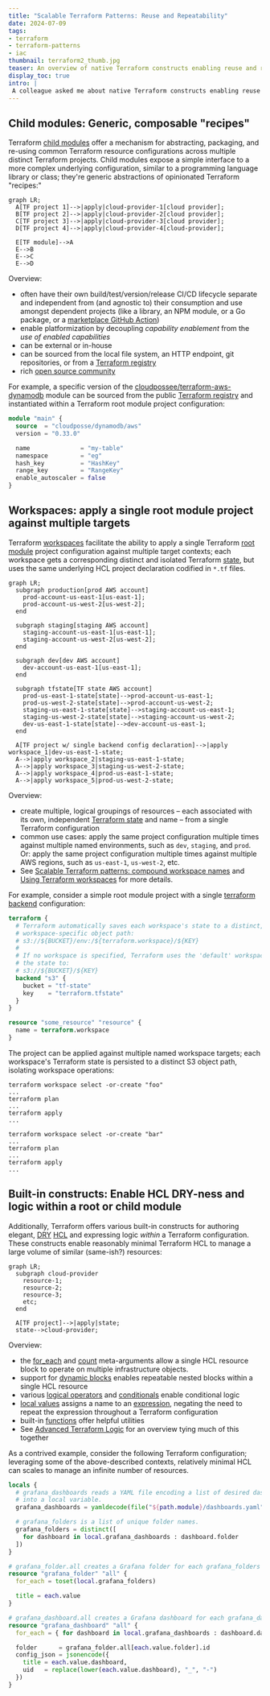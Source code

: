 ```yaml
---
title: "Scalable Terraform Patterns: Reuse and Repeatability"
date: 2024-07-09
tags:
- terraform
- terraform-patterns
- iac
thumbnail: terraform2_thumb.jpg
teaser: An overview of native Terraform constructs enabling reuse and repeatability.
display_toc: true
intro: |
 A colleague asked me about native Terraform constructs enabling reuse and repeatability: "You mean modules and whatnot?," he asked. Essentially yes, though it's worth elaborating a bit on both modules and all the whatnot. This is my overview of Terraform's three main mechanisms for reuse and repeatability.
---
```


## Child modules: Generic, composable "recipes"

Terraform [child modules](https://developer.hashicorp.com/terraform/language/modules#child-modules) offer a mechanism for abstracting, packaging, and re-using common Terraform
resource configurations across multiple distinct Terraform projects. Child modules expose a simple interface to
a more complex underlying configuration, similar to a programming language library or class; they're generic
abstractions of opinionated Terraform "recipes:"

```mermaid
graph LR;
  A[TF project 1]-->|apply|cloud-provider-1[cloud provider];
  B[TF project 2]-->|apply|cloud-provider-2[cloud provider];
  C[TF project 3]-->|apply|cloud-provider-3[cloud provider];
  D[TF project 4]-->|apply|cloud-provider-4[cloud-provider];

  E[TF module]-->A
  E-->B
  E-->C
  E-->D
```

Overview:

* often have their own build/test/version/release CI/CD lifecycle separate and independent
  from (and agnostic to) their consumption and use amongst dependent projects (like a library, an NPM module, or a Go package, or a [marketplace GitHub Action](https://github.com/marketplace?type=actions))
* enable platformization by decoupling _capability enablement_ from the _use of enabled capabilities_
* can be external or in-house
* can be sourced from the local file system, an HTTP endpoint, git repositories, or
  from a [Terraform registry](https://registry.terraform.io/browse/modules)
* rich [open source community](https://registry.terraform.io/browse/modules)

For example, a specific version of the [cloudpossee/terraform-aws-dynamodb](https://github.com/cloudposse/terraform-aws-dynamodb) module can be sourced from the public [Terraform registry](https://registry.terraform.io/modules/cloudposse/dynamodb/aws/latest) and instantiated within a Terraform root module project configuration:

```terraform
module "main" {
  source  = "cloudposse/dynamodb/aws"
  version = "0.33.0"

  name              = "my-table"
  namespace         = "eg"
  hash_key          = "HashKey"
  range_key         = "RangeKey"
  enable_autoscaler = false
}
```

## Workspaces: apply a single root module project against multiple targets

Terraform [workspaces](https://developer.hashicorp.com/terraform/language/state/workspaces) facilitate the ability to apply a single Terraform [root module](https://developer.hashicorp.com/terraform/language/modules#the-root-module) project configuration against multiple
target contexts; each workspace gets a corresponding distinct and isolated Terraform [state](https://developer.hashicorp.com/terraform/language/state), but uses the same underlying HCL project declaration codified in `*.tf` files.

```mermaid
graph LR;
  subgraph production[prod AWS account]
    prod-account-us-east-1[us-east-1];
    prod-account-us-west-2[us-west-2];
  end

  subgraph staging[staging AWS account]
    staging-account-us-east-1[us-east-1];
    staging-account-us-west-2[us-west-2];
  end

  subgraph dev[dev AWS account]
    dev-account-us-east-1[us-east-1];
  end

  subgraph tfstate[TF state AWS account]
    prod-us-east-1-state[state]-->prod-account-us-east-1;
    prod-us-west-2-state[state]-->prod-account-us-west-2;
    staging-us-east-1-state[state]-->staging-account-us-east-1;
    staging-us-west-2-state[state]-->staging-account-us-west-2;
    dev-us-east-1-state[state]-->dev-account-us-east-1;
  end

  A[TF project w/ single backend config declaration]-->|apply workspace_1|dev-us-east-1-state;
  A-->|apply workspace_2|staging-us-east-1-state;
  A-->|apply workspace_3|staging-us-west-2-state;
  A-->|apply workspace_4|prod-us-east-1-state;
  A-->|apply workspace_5|prod-us-west-2-state;
```

Overview:

* create multiple, logical groupings of resources – each associated with its own, independent [Terraform state](https://developer.hashicorp.com/terraform/language/state) and name – from a single Terraform configuration
* common use cases: apply the same project configuration multiple times against multiple named environments, such as `dev`, `staging`, and `prod`. Or: apply the same project configuration multiple times against multiple AWS regions, such as `us-east-1`, `us-west-2`, etc.
* See [Scalable Terraform patterns: compound workspace names](/blog/scalable-terraform-patterns-compound-workspace-names/) and [Using Terraform workspaces](/blog/using-terraform-workspaces/) for more details.

For example, consider a simple root module project with a single [terraform
backend](https://developer.hashicorp.com/terraform/language/settings/backends/configuration) configuration:

```terraform
terraform {
  # Terraform automatically saves each workspace's state to a distinct,
  # workspace-specific object path:
  # s3://${BUCKET}/env:/${terraform.workspace}/${KEY}
  #
  # If no workspace is specified, Terraform uses the 'default' workspace and saves
  # the state to:
  # s3://${BUCKET}/${KEY}
  backend "s3" {
    bucket = "tf-state"
    key    = "terraform.tfstate"
  }
}

resource "some_resource" "resource" {
  name = terraform.workspace
}
```

The project can be applied against multiple named workspace targets; each
workspace's Terraform state is persisted to a distinct S3 object path, isolating
workspace operations:

```
terraform workspace select -or-create "foo"
...
terraform plan
...
terraform apply
...
```
```
terraform workspace select -or-create "bar"
...
terraform plan
...
terraform apply
...
```

## Built-in constructs: Enable HCL DRY-ness and logic within a root or child module

Additionally, Terraform offers various built-in constructs for authoring
elegant, [DRY](https://en.wikipedia.org/wiki/Don%27t_repeat_yourself) [HCL](https://github.com/hashicorp/hcl) and expressing logic _within_ a Terraform configuration. These
constructs enable reasonably minimal Terraform HCL to manage a large volume of
similar (same-ish?) resources:

```mermaid
graph LR;
  subgraph cloud-provider
    resource-1;
    resource-2;
    resource-3;
    etc;
  end

  A[TF project]-->|apply|state;
  state-->cloud-provider;
```

Overview:

* the [for_each](https://developer.hashicorp.com/terraform/language/meta-arguments/for_each) and [count](https://developer.hashicorp.com/terraform/language/meta-arguments/count) meta-arguments
  allow a single HCL resource block to operate on multiple infrastructure objects.
* support for [dynamic blocks](https://developer.hashicorp.com/terraform/language/expressions/dynamic-blocks) enables repeatable nested blocks within a single HCL resource
* various [logical operators](https://developer.hashicorp.com/terraform/language/expressions/operators) and [conditionals](https://developer.hashicorp.com/terraform/language/expressions/conditionals) enable
  conditional logic
* [local values](https://developer.hashicorp.com/terraform/language/values/locals) assigns a name to an [expression](https://developer.hashicorp.com/terraform/language/expressions), negating the need to
  repeat the expression throughout a Terraform configuration
* built-in [functions](https://developer.hashicorp.com/terraform/language/expressions/function-calls) offer helpful utilities
* See [Advanced Terraform Logic](/blog/advanced-terraform-logic/) for an overview tying much of this together

As a contrived example, consider the following Terraform configuration;
leveraging some of the above-described contexts, relatively minimal HCL can
scales to manage an infinite number of resources.

```terraform
locals {
  # grafana_dashboards reads a YAML file encoding a list of desired dashboard names
  # into a local variable.
  grafana_dashboards = yamldecode(file("${path.module}/dashboards.yaml"))

  # grafana_folders is a list of unique folder names.
  grafana_folders = distinct([
    for dashboard in local.grafana_dashboards : dashboard.folder
  ])
}

# grafana_folder.all creates a Grafana folder for each grafana_folders item.
resource "grafana_folder" "all" {
  for_each = toset(local.grafana_folders)

  title = each.value
}

# grafana_dashboard.all creates a Grafana dashboard for each grafana_dashboards item.
resource "grafana_dashboard" "all" {
  for_each = { for dashboard in local.grafana_dashboards : dashboard.dashboard => dashboard }

  folder      = grafana_folder.all[each.value.folder].id
  config_json = jsonencode({
    title = each.value.dashboard,
    uid   = replace(lower(each.value.dashboard), "_", "-")
  })
}
```
